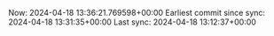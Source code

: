 Now: 2024-04-18 13:36:21.769598+00:00 Earliest commit since sync: 2024-04-18 13:31:35+00:00 Last sync: 2024-04-18 13:12:37+00:00
